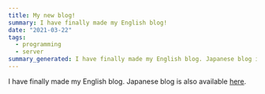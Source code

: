 ```yaml
---
title: My new blog!
summary: I have finally made my English blog!
date: "2021-03-22"
tags:
  - programming
  - server
summary_generated: I have finally made my English blog. Japanese blog is also availabl...
---
```


I have finally made my English blog. Japanese blog is also available [here](/ja).
